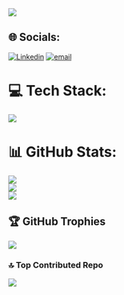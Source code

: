 <img src="https://readme-typing-svg.herokuapp.com/?font=Righteous&size=35&center=true&vCenter=true&width=500&height=70&duration=4000&lines=Hi+There!+👋;+I'm+Jorge+Hernáez+Ayuso!;" />

## 🌐 Socials:
[![Linkedin](https://skillicons.dev/icons?i=linkedin)](https://www.linkedin.com/in/jorgehernaezayuso/) 
[![email](https://skillicons.dev/icons?i=gmail)](mailto:hernaezayuso@gmail.com) 

# 💻 Tech Stack:
![](https://skillicons.dev/icons?i=github,git,gitlab,python,sqlite,c,cpp,r,js,php,html,css)

# 📊 GitHub Stats:
![](https://github-readme-stats.vercel.app/api?username=100495761&theme=dark&hide_border=false&include_all_commits=false&count_private=false)<br/>
![](https://nirzak-streak-stats.vercel.app/?user=100495761&theme=dark&hide_border=false)<br/>
![](https://github-readme-stats.vercel.app/api/top-langs/?username=100495761&theme=dark&hide_border=false&include_all_commits=false&count_private=false&layout=compact)

## 🏆 GitHub Trophies
![](https://github-profile-trophy.vercel.app/?username=100495761&theme=radical&no-frame=true&no-bg=true&margin-w=4)

### 🔝 Top Contributed Repo
![](https://github-contributor-stats.vercel.app/api?username=100495761&limit=5&theme=dark&combine_all_yearly_contributions=true)
